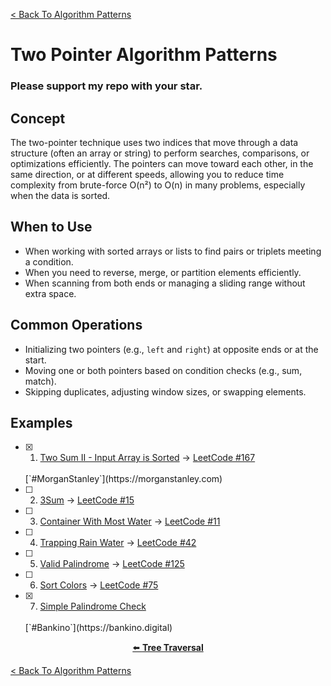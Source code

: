 [< Back To Algorithm Patterns](../../)

# Two Pointer Algorithm Patterns
### Please support my repo with your star.

## Concept
The two-pointer technique uses two indices that move through a data structure (often an array or string) to perform searches, comparisons, or optimizations efficiently. The pointers can move toward each other, in the same direction, or at different speeds, allowing you to reduce time complexity from brute-force O(n²) to O(n) in many problems, especially when the data is sorted.

## When to Use
- When working with sorted arrays or lists to find pairs or triplets meeting a condition.
- When you need to reverse, merge, or partition elements efficiently.
- When scanning from both ends or managing a sliding range without extra space.

## Common Operations
- Initializing two pointers (e.g., `left` and `right`) at opposite ends or at the start.
- Moving one or both pointers based on condition checks (e.g., sum, match).
- Skipping duplicates, adjusting window sizes, or swapping elements.

## Examples
- [x] 1. [Two Sum II - Input Array is Sorted](two_sum_ii_input_array_is_sorted/) → [LeetCode #167](https://leetcode.com/problems/two-sum-ii-input-array-is-sorted)
  <br>
  [`#MorganStanley`](https://morganstanley.com)

- [ ] 2. [3Sum]() → [LeetCode #15](https://leetcode.com/problems/3sum)

- [ ] 3. [Container With Most Water]() → [LeetCode #11](https://leetcode.com/problems/container-with-most-water)

- [ ] 4. [Trapping Rain Water]() → [LeetCode #42](https://leetcode.com/problems/trapping-rain-water)

- [ ] 5. [Valid Palindrome]() → [LeetCode #125](https://leetcode.com/problems/valid-palindrome)

- [ ] 6. [Sort Colors]() → [LeetCode #75](https://leetcode.com/problems/sort-colors)

- [x] 7. [Simple Palindrome Check](simple_palindrome_check/)
  <br>
  [`#Bankino`](https://bankino.digital)

<p align="center">
  <a href="../tree_traversal">⬅️ <strong>Tree Traversal</strong></a>
</p>

[< Back To Algorithm Patterns](../../)
